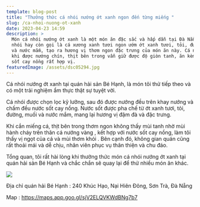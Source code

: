 ```yaml
---
template: blog-post
title: "Thưởng thức cá nhói nướng ớt xanh ngon đến từng miếng "
slug: /ca-nhoi-nuong-ot-xanh
date: 2023-04-23 14:59
description: >
  Món cá nhói nướng ớt xanh là một món ăn đặc sắc và hấp dẫn tại Đà Nẵng .  Cá
  nhói hay còn gọi là cá xương xanh tươi ngon ướm ớt xanh tươi, tỏi, đường, muối
  và nước mắm, tạo ra hương vị thơm ngon đặc trưng của món ăn này. Cá nhói sau
  khi được nướng chín, thịt bên trong vẫn giữ được độ giòn tanh, ăn kèm với nước
  sốt cay nồng rất hợp vị.
featuredImage: /assets/dsc05294.jpg
---
```

Cá nhói nướng ớt xanh tại quán hải sản Bé Hạnh, là món tôi thử tiếp theo và có một trải nghiệm ẩm thực thật sự tuyệt vời.

Cá nhói được chọn lọc kỹ lưỡng, sau đó được nướng đều trên khay nướng và chấm đều nước sốt cay nồng. Nước sốt được pha chế từ ớt xanh tươi, tỏi, đường, muối và nước mắm, mang lại hương vị đậm đà và đặc trưng.

Khi cắn miếng cá, thịt bên trong thơm ngon không thấy mùi tanh nhờ mùi hành cháy trên thân cá nướng vàng , kết hợp với nước sốt cay nồng, làm tôi thấy vị ngọt của cá và mùi thơm khói . Bên cạnh đó, không gian quán cũng rất thoải mái và dễ chịu, nhân viên phục vụ thân thiện và chu đáo.

Tổng quan, tôi rất hài lòng khi thưởng thức món cá nhói nướng ớt xanh tại quán hải sản Bé Hạnh và chắc chắn sẽ quay lại để thử nhiều món ăn khác.

![](/assets/dsc05288.jpg)

Địa chỉ quán hải Bé Hạnh : 240 Khúc Hạo, Nại Hiên Đông, Sơn Trà, Đà Nẵng

M﻿ap : https://maps.app.goo.gl/sjV2ELQVKWdBNg7b7
